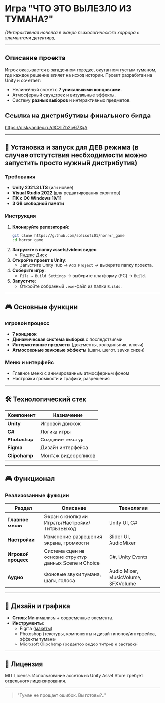 # **Игра "ЧТО ЭТО ВЫЛЕЗЛО ИЗ ТУМАНА?"**  
*(Интерактивная новелла в жанре психологического хоррора с элементами детектива)*  

---

## **Описание проекта**  
Игрок оказывается в загадочном городке, окутанном густым туманом, где каждое решение влияет на исход истории. Проект разработан на Unity и сочетает:  
- Нелинейный сюжет с **7 уникальными концовками**.  
- Атмосферный саундтрек и визуальные эффекты.  
- Систему **разных выборов** и интерактивных предметов.  


## **Ссылка на дистрибутивы финального билда** 
https://disk.yandex.ru/d/CzllZb2iy67XgA

---

## **🚀 Установка и запуск для ДЕВ режима (в случае отстутствия необходимости можно запустить просто нужный дистрибутив)**  
### **Требования**  
- **Unity 2021.3 LTS** (или новее)  
- **Visual Studio 2022** (для редактирования скриптов)  
- **ПК с ОС Windows 10/11** 
- **3 GB свободной памяти**

### **Инструкция**  
1. **Клонируйте репозиторий**:  
   ```bash
   git clone https://github.com/sofisofi01/horror_game
   cd horror_game
   ```
2. **Загрузите в папку assets/videos видео** 
   - [Яндекс Диск](https://disk.yandex.ru/d/Mx-d4TIYjicPng)
2. **Откройте проект в Unity**:  
   - Запустите Unity Hub → `Add Project` → выберите папку проекта.  
3. **Соберите игру**:  
   - `File → Build Settings` → выберите платформу (PC) → `Build`.  
4. **Запустите**:  
   - Откройте собранный `.exe`-файл из папки `Builds`.  

---

## **🎮 Основные функции**  
### **Игровой процесс**  
- **7 концовок**  
- **Динамическая система выборов** с последствиями  
- **Интерактивные предметы** (документы, холодильник, ключи)  
- **Атмосферные звуковые эффекты** (шаги, шепот, звуки сирен)  

### **Меню и интерфейс**  
- Главное меню с анимированным атмосферным фоном  
- Настройки громкости и графики, разрешения  

---

## **🛠 Технологический стек**  
| Компонент | Назначение |
|-----------|------------|
| **Unity** | Игровой движок |
| **C#** | Логика игры |
| **Photoshop** | Создание текстур |
| **Figma** | Дизайн интерфейса |
| **Clipchamp** | Монтаж видеороликов |

---

## **🎮 Функционал**  
### **Реализованные функции**  
| Раздел | Описание | Технологии |  
|--------|----------|------------|  
| **Главное меню** | Экран с кнопками Играть/Настройки/Титры/Выход | Unity UI, C# |  
| **Настройки** | Изменение разрешения экрана, громкости | Slider UI, AudioMixer |  
| **Игровой процесс** | Cистема сцен на основне структур данных Scene и Choice | C#, Unity Events |  
| **Аудио** | Фоновые звуки тумана, шаги, голоса | Audio Mixer, MusicVolume, SFXVolume |  

---

## **🎨 Дизайн и графика**  
- **Стиль**: Минимализм + современные элементы.  
- **Инструменты**:  
  - Figma ([макеты](https://www.figma.com/design/sLuqveFoq2LxBW5LRP9goj/horror-game-project?node-id=0-1&p=f&t=HXk2TL0S6uD0Nm2H-0))  
  - Photoshop (текстуры, компоненты и дизайн кнопок/интерфейса, эффекты тумана)  
  - Microsoft Clipchamp (редактор видео титров и заставки)

---

## **📜 Лицензия**  
MIT License. Использование ассетов из Unity Asset Store требует отдельного лицензирования.  

--- 

> "Туман не прощает ошибок. Вы готовы?.."
